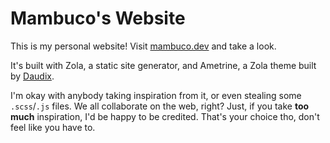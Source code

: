 # Mambuco's Website

This is my personal website! Visit [mambuco.dev](https://mambuco.dev/) and take a look.

It's built with Zola, a static site generator, and Ametrine, a Zola theme built by [Daudix](https://daudix.one/).

I'm okay with anybody taking inspiration from it, or even stealing some `.scss`/`.js` files. We all collaborate on the web, right?
Just, if you take **too much** inspiration, I'd be happy to be credited. That's your choice tho, don't feel like you have to.
